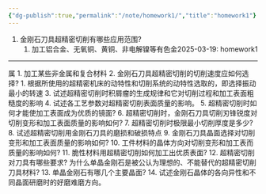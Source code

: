 ```yaml
---
{"dg-publish":true,"permalink":"/note/homework1/","title":"homework1"}
---
```


1. 金刚石刀具超精密切削有哪些应用范围?
	1. 加工铝合金、无氧铜、黄铜、非电解镍等有色金2025-03-19: homework1
---
属
	1. 加工某些非金属和复合材料
2. 金刚石刀具超精密切削的切削速度应如何选择? 
	1. 根据所使用的超精密机床的动特性和切削系统的动特性选取的，即选择振动最小的转速
3. 试述超精密切削时积屑瘤的生成规律和它对切削过程和加工表面粗糙度的影响
4. 试述各工艺参数对超精密切削表面质量的影响。
5. 超精密切削时如何才能使加工表面成为优质的镜面?
6. 超精密切削时，金刚石刀具切削刃锋锐度对切削变形和加工表面质量的影响如何? 
7. 超精密切削时极限最小切削厚度是多少?
8. 试述超精密切削用金刚石刀具的磨损和破损特点
9. 金刚石刀具晶面选择对切削变形和加工表面质量的影响如何? 
10. 工件材料的晶体方向对切削变形和加工表而质量的影响如何?
11. 脆性材料用超精密切削如何加工出优质表面? 
12. 超精密切削对刀具有哪些要求? 为什么单晶金刚石是被公认为理想的、不能替代的超精密切削刀具材料?
13. 单晶金刚石有哪几个主要晶面?
14. 试述金刚石晶体的各向异性和不同晶面研磨时的好磨难磨方向。